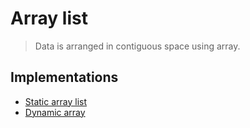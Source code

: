 # Array list

> Data is arranged in contiguous space using array.

## Implementations

- [Static array list][static_arraylist_link]
- [Dynamic array][dynamic_array_link]

[static_arraylist_link]: <./StaticArrayList>
[dynamic_array_link]: <./DynamicArray>
